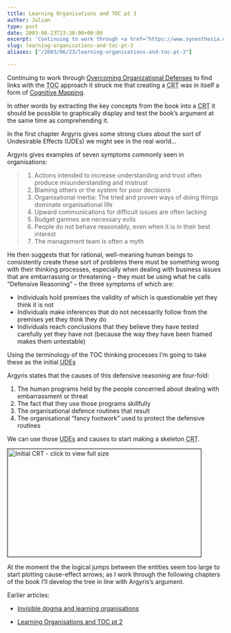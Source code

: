 ```yaml
---
title: Learning Organisations and TOC pt 3
author: Julian
type: post
date: 2003-06-23T23:30:00+00:00
excerpt: 'Continuing to work through <a href="https://www.synesthesia.co.uk/library/archives/000150.php">Overcoming Organizational Defenses</a> to find links with the <acronym title="Theory of Constraints">TOC</acronym> approach I extract some key <acronym title="UnDesirable Effects: the key aspects of reality we are seeking to change through application of the TOC thinking processes">UDEs</acronym> from Chapter 1 of the book and note in passing the similarities of this technique to cognitive mapping.'
slug: learning-organisations-and-toc-pt-3 
aliases: ["/2003/06/23/learning-organisations-and-toc-pt-3"]

---
```

Continuing to work through [Overcoming Organizational Defenses][1] to find links with the <acronym title="Theory of Constraints">TOC</acronym> approach it struck me that creating a <acronym title="Current Reality Tree">CRT</acronym> was in itself a form of [Cognitive Mapping][2].

In other words by extracting the key concepts from the book into a <acronym title="Current Reality Tree">CRT</acronym> it should be possible to graphically display and test the book&#8217;s argument at the same time as comprehending it.

In the first chapter Argyris gives some strong clues about the sort of Undesirable Effects (UDEs) we might see in the real world&#8230;
  
<!--more-->


  
Argyris gives examples of seven symptoms commonly seen in organisations:

<blockquote title="Overcoming Organizational Defenses chapter 1">
  <ol>
    <li>
      Actions intended to increase understanding and trust often produce misunderstanding and mistrust
    </li>
    <li>
      Blaming others or the system for poor decisions
    </li>
    <li>
      Organisational inertia: The tried and proven ways of doing things dominate organisational life
    </li>
    <li>
      Upward communications for difficult issues are often lacking
    </li>
    <li>
      Budget ganmes are necessary evils
    </li>
    <li>
      People do not behave reasonably, even when it is in their best interest
    </li>
    <li>
      The management team is often a myth
    </li>
  </ol>
</blockquote>

He then suggests that for rational, well-meaning human beings to consistently create these sort of problems there must be something wrong with their thinking processes, especially when dealing with business issues that are embarrassing or threatening &#8211; they must be using what he calls &#8220;Defensive Reasoning&#8221; &#8211; the three symptoms of which are:

  * Individuals hold premises the validity of which is questionable yet they think it is not
  * Individuals make inferences that do not necessarily follow from the premises yet they think they do 
  * Individuals reach conclusions that they believe they have tested carefully yet they have not (because the way they have been framed makes them untestable)

Using the terminology of the <acronym>TOC</acronym> thinking processes I&#8217;m going to take these as the initial <acronym title="Undesirable Effects">UDEs</acronym>
  
Argyris states that the causes of this defensive reasoning are four-fold:

  1. The human programs held by the people concerned about dealing with embarrassment or threat
  2. The fact that they use those programs skillfully
  3. The organisational defence routines that result
  4. The organisational &#8220;fancy footwork&#8221; used to protect the defensive routines

We can use those <acronym title="Undesirable Effects">UDEs</acronym> and causes to start making a skeleton <acronym title="Current Reality tree">CRT</acronym>.

<div class="inlineimg">
  <a href="https://www.synesthesia.co.uk/blog/archives/clo3a.php" onclick="window.open('https://www.synesthesia.co.uk/blog/archives/clo3a.php','popup','width=630,height=350,scrollbars=no,resizable=no,toolbar=no,directories=no,location=no,menubar=no,status=no,left=0,top=0'); return false"><img alt="Initial CRT - click to view full size" src="https://www.synesthesia.co.uk/blog/archives/clo3a-t.gif" width="450" height="250" border="1" /><br /> </a>
</div>

At the moment the the logical jumps between the entities seem too large to start plotting cause-effect arrows; as I work through the following chapters of the book I&#8217;ll develop the tree in line with Argyris&#8217;s argument.

Earlier articles:

* [Invisible dogma and learning organisations][3]
  
* [Learning Organisations and TOC pt 2][4]

 [1]: https://www.synesthesia.co.uk/library/archives/000150.php
 [2]: https://www.banxia.com/depaper.html
 [3]: https://www.synesthesia.co.uk/blog/archives/learning_organisations/000165.php
 [4]: https://www.synesthesia.co.uk/blog/archives/constraints/000169.php